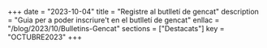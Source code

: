 +++
date        = "2023-10-04"
title       = "Registre al butlletí de gencat"
description = "Guia per a poder inscriure't en el butlletí de gencat"
enllac      = "/blog/2023/10/Bulletins-Gencat"
sections    = ["Destacats"]
key         = "OCTUBRE2023"
+++
